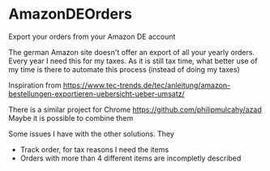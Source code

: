 # AmazonDEOrders
Export your orders from your Amazon DE account

The german Amazon site doesn't offer an export of all your yearly orders. Every year I need this for my taxes.
As it is still tax time, what better use of my time is there to automate this process (instead of doing my taxes)

Inspiration from
https://www.tec-trends.de/tec/anleitung/amazon-bestellungen-exportieren-uebersicht-ueber-umsatz/

There is a similar project for Chrome
https://github.com/philipmulcahy/azad
Maybe it is possible to combine them

Some issues I have with the other solutions. They
* Track order, for tax reasons I need the items
* Orders with more than 4 different items are incompletly described

